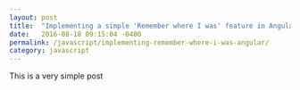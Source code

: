 ```yaml
---
layout: post
title:  "Implementing a simple 'Remember where I was' feature in AngularJS"
date:   2016-08-18 09:15:04 -0400
permalink: /javascript/implementing-remember-where-i-was-angular/
category: javascript
---
```


This is a very simple post
